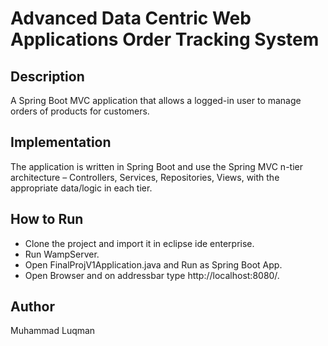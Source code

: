 # Advanced Data Centric Web Applications Order Tracking System 
## Description
A Spring Boot MVC application that allows a logged-in user to manage orders of products for customers.
## Implementation
The application is written in Spring Boot and use the Spring MVC n-tier architecture – Controllers, Services, Repositories, Views, with the appropriate data/logic in each tier.
## How to Run
* Clone the project and import it in eclipse ide enterprise.
* Run WampServer.
* Open FinalProjV1Application.java and Run as Spring Boot App.
* Open Browser and on addressbar type http://localhost:8080/.
## Author
Muhammad Luqman
